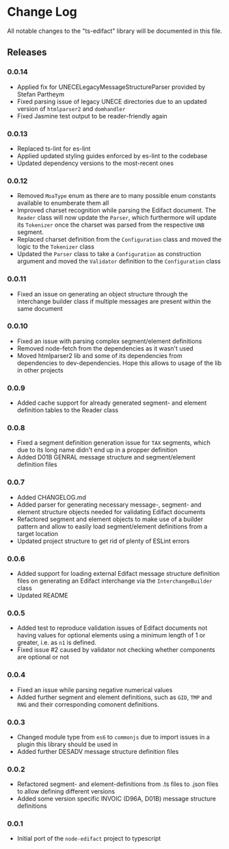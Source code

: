 # Change Log

All notable changes to the "ts-edifact" library will be documented in this file.

## Releases

### 0.0.14

- Applied fix for UNECELegacyMessageStructureParser provided by Stefan Partheym
- Fixed parsing issue of legacy UNECE directories due to an updated version of `htmlparser2` and `domhandler`
- Fixed Jasmine test output to be reader-friendly again

### 0.0.13

- Replaced ts-lint for es-lint
- Applied updated styling guides enforced by es-lint to the codebase
- Updated dependency versions to the most-recent ones

### 0.0.12

- Removed `MoaType` enum as there are to many possible enum constants available to enumberate them all
- Improved charset recognition while parsing the Edifact document. The `Reader` class will now update the `Parser`, which furthermore will update its `Tokenizer` once the charset was parsed from the respective `UNB` segment.
- Replaced charset definition from the `Configuration` class and moved the logic to the `Tokenizer` class
- Updated the `Parser` class to take a `Configuration` as construction argument and moved the `Validator` definition to the `Configuration` class

### 0.0.11

- Fixed an issue on generating an object structure through the interchange builder class if multiple messages are present within the same document

### 0.0.10

- Fixed an issue with parsing complex segment/element definitions
- Removed node-fetch from the dependencies as it wasn't used
- Moved htmlparser2 lib and some of its dependencies from dependencies to dev-dependencies. Hope this allows to usage of the lib in other projects

### 0.0.9

- Added cache support for already generated segment- and element definition tables to the Reader class

### 0.0.8

- Fixed a segment definition generation issue for `TAX` segments, which due to its long name didn't end up in a propper definition
- Added D01B GENRAL message structure and segment/element definition files

### 0.0.7

- Added CHANGELOG.md
- Added parser for generating necessary message-, segment- and element structure objects needed for validating Edifact documents
- Refactored segment and element objects to make use of a builder pattern and allow to easily load segment/element definitions from a target location
- Updated project structure to get rid of plenty of ESLint errors

### 0.0.6

- Added support for loading external Edifact message structure definition files on generating an Edifact interchange via the `InterchangeBuilder` class
- Updated README

### 0.0.5

- Added test to reproduce validation issues of Edifact documents not having values for optional elements using a minimum length of 1 or greater, i.e. as `n1` is defined.
- Fixed issue #2 caused by validator not checking whether components are optional or not

### 0.0.4

- Fixed an issue while parsing negative numerical values
- Added further segment and element definitions, such as `GID`, `TMP` and `RNG` and their corresponding comonent definitions.

### 0.0.3

- Changed module type from `es6` to `commonjs` due to import issues in a plugin this library should be used in
- Added further DESADV message structure definition files

### 0.0.2

- Refactored segment- and element-definitions from .ts files to .json files to allow defining different versions
- Added some version specific INVOIC (D96A, D01B) message structure definitions

### 0.0.1

- Initial port of the `node-edifact` project to typescript